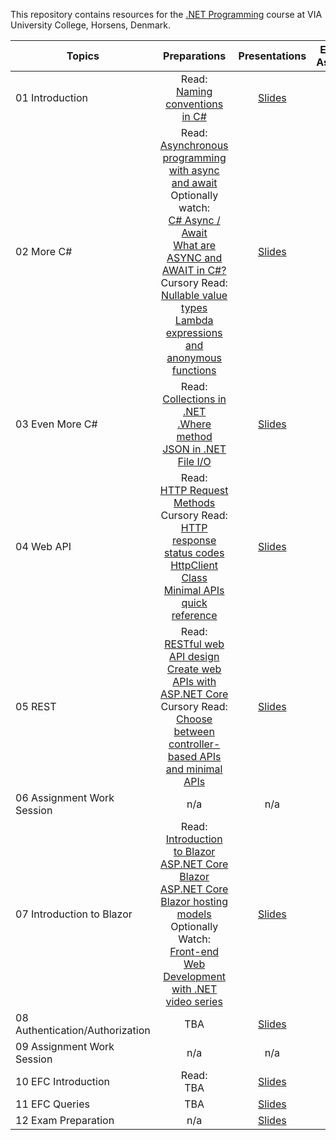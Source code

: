 This repository contains resources for the [.NET Programming](https://en.via.dk/tmh-courses/net-programming) course at VIA University College, Horsens, Denmark.

| Topics                          |                                                                                                                                                                                                                                                                                                    Preparations                                                                                                                                                                                                                                                                                                    |                                                          Presentations                                                           |                     Exercises & Assignments                     |
| ------------------------------- | :----------------------------------------------------------------------------------------------------------------------------------------------------------------------------------------------------------------------------------------------------------------------------------------------------------------------------------------------------------------------------------------------------------------------------------------------------------------------------------------------------------------------------------------------------------------------------------------------------------------: | :------------------------------------------------------------------------------------------------------------------------------: | :-------------------------------------------------------------: |
| 01 Introduction                 |                                                                                                                                                                                                                                            Read:<br> [Naming conventions in C#](https://learn.microsoft.com/en-us/dotnet/standard/design-guidelines/naming-guidelines)                                                                                                                                                                                                                                             | [Slides](https://viaucdk-my.sharepoint.com/:p:/g/personal/mivi_viauc_dk/EQ9Uzzs-pr5CuNQY7I_bguoB8aMPm54kOAxKgH4kl1ix6Q?e=kT31UB) |            [Exercises](01%20Introduction/README.md)             |
| 02 More C#                      | Read:<br>[Asynchronous programming with async and await](https://learn.microsoft.com/en-us/dotnet/csharp/asynchronous-programming/) <br>Optionally watch:<br>[C# Async / Await](https://www.youtube.com/watch?v=2moh18sh5p4)<br>[What are ASYNC and AWAIT in C#?](https://www.youtube.com/watch?v=5a6WCBftjvw) <br>Cursory Read:<br>[Nullable value types](https://learn.microsoft.com/en-us/dotnet/csharp/language-reference/builtin-types/nullable-value-types)<br>[Lambda expressions and anonymous functions](https://learn.microsoft.com/en-us/dotnet/csharp/language-reference/operators/lambda-expressions) | [Slides](https://viaucdk-my.sharepoint.com/:p:/g/personal/mivi_viauc_dk/ETS9zOKtcDVFtm--r9ZOHKABvdb01fWz0G600BuOuXHuKA?e=2QOMnz) |             [Exercises](02%20More%20C%23/README.md)             |
| 03 Even More C#                 |                                                                                                          Read:<br>[Collections in .NET](https://learn.microsoft.com/en-us/dotnet/standard/collections/) <br> [.Where method](https://learn.microsoft.com/en-us/dotnet/api/system.linq.enumerable.where?view=net-8.0) <br> [JSON in .NET](https://learn.microsoft.com/en-us/dotnet/standard/serialization/system-text-json/how-to) <br> [File I/O](https://learn.microsoft.com/en-us/dotnet/standard/io/)                                                                                                           | [Slides](https://viaucdk-my.sharepoint.com/:p:/g/personal/mivi_viauc_dk/ESPC-LLZyRpDgfOJuFNrAz0BbyzFYaVESbjZZ2RQi8uFUw?e=4FfIlF) |         [Exercises](03%20Even%20More%20C%23/README.md)          |
| 04 Web API                      |                                                                                 Read:<br> [HTTP Request Methods](https://www.w3schools.com/tags/ref_httpmethods.asp) <br> Cursory Read: <br> [HTTP response status codes](https://developer.mozilla.org/en-US/docs/Web/HTTP/Status)<br> [HttpClient Class](https://learn.microsoft.com/en-us/dotnet/api/system.net.http.httpclient?view=net-8.0) <br> [Minimal APIs quick reference](https://learn.microsoft.com/en-us/aspnet/core/fundamentals/minimal-apis?view=aspnetcore-8.0)                                                                                  | [Slides](https://viaucdk-my.sharepoint.com/:p:/g/personal/mivi_viauc_dk/EZ4kF5qMSdNOj8MJiG0MylYBnTplIP9-8qPAA26FOamOJw?e=lI9GTy) |              [Exercises](04%20Web%20API/README.md)              |
| 05 REST                         |                                                                                                    Read:<br>[RESTful web API design](https://learn.microsoft.com/en-us/azure/architecture/best-practices/api-design) <br> [Create web APIs with ASP.NET Core](https://learn.microsoft.com/en-us/aspnet/core/web-api/?view=aspnetcore-3.1) <br> Cursory Read: <br> [Choose between controller-based APIs and minimal APIs](https://learn.microsoft.com/en-us/aspnet/core/fundamentals/apis?view=aspnetcore-8.0)                                                                                                     | [Slides](https://viaucdk-my.sharepoint.com/:p:/g/personal/mivi_viauc_dk/EaLaIQnWXJBJtkCUNtJmWC8BHc-ctPze50LPtRI6fRwiDA?e=Nl9mwR) |                [Exercises](05%20REST/README.md)                 |
| 06 Assignment Work Session      |                                                                                                                                                                                                                                                                                                    n/a                                                                                                                                                                                                                                                                                                    | n/a                                                                                                                              | n/a                                                                |
| 07 Introduction to Blazor       |                                                                                                                                                                                                                                                                                                    Read:<br>[Introduction to Blazor](https://www.pragimtech.com/blog/blazor/what-is-blazor/) <br> [ASP.NET Core Blazor](https://learn.microsoft.com/en-us/aspnet/core/blazor/?view=aspnetcore-8.0) <br> [ASP.NET Core Blazor hosting models](https://learn.microsoft.com/en-us/aspnet/core/blazor/hosting-models?view=aspnetcore-8.0) <br>Optionally Watch:<br>[Front-end Web Development with .NET video series](https://www.youtube.com/playlist?list=PLdo4fOcmZ0oXNZX1Q8rB-5xgTSKR8qA5k)                                                                                                                                                                                                                                                                                                   | [Slides](https://viaucdk-my.sharepoint.com/:p:/g/personal/mivi_viauc_dk/ETmxnK4NQMxKk_H0A-IOhN8BA7LVsV8gdP_P4z86UkxfCQ?e=EkidpN) | [Exercises](07%20Introduction%20to%20Blazor/README.md)          |
| 08 Authentication/Authorization |                                                                                                                                                                                                                                                                                                        TBA                                                                                                                                                                                                                                                                                                         | [Slides](https://viaucdk-my.sharepoint.com/:p:/g/personal/mivi_viauc_dk/ER9eZhhNr0VMgdBK1x6XQloBICRv83sBbAbuq4bOdupMGg?e=275uqV) | [Exercises](07%20Authentication%20vs%20Authorization/README.md)             |
| 09 Assignment Work Session      |                                                                                                                                                                                                                                                                                                    n/a                                                                                                                                                                                                                                                                                                    | n/a |         n/a          |
| 10 EFC Introduction             |                                                                                                                                                                                                                                                                                                  Read:<br>TBA                                                                                                                                                                                                                                                                                                  | [Slides](https://viaucdk-my.sharepoint.com/:p:/g/personal/mivi_viauc_dk/EZE22Q03SYtHoCwS_7KtfgsBwfqf4K2oXdD7iO3eXXYFHw?e=1eT5tK)     |            [Exercises](10%20EFC%20Queries/README.md)                |
| 11 EFC Queries                  |                                                                                                                                                                                                                                                                                                        TBA                                                                                                                                                                                                                                                                                                         | [Slides](https://viaucdk-my.sharepoint.com/:p:/g/personal/mivi_viauc_dk/ETgT93Y5sedKnBUFU-YFJsEB2bGTUlBbhBBCxVuW5hcBPA?e=2cCSJG) |         [Exercises](11%20Exam%20Preparation/README.md)          |
| 12 Exam Preparation             |                                                                                                                                                                                                                                                                                                        n/a                                                                                                                                                                                                                                                                                                         | [Slides](https://viaucdk-my.sharepoint.com/:p:/g/personal/mivi_viauc_dk/EWMINHNtDJlOv6f6f5DCi90B8h0yuOC6JA8GknrsNXIcnA?e=dfx2eI) |             [Exercises](12%20Assignment/README.md)              |
